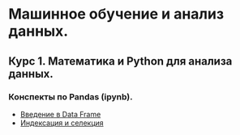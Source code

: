 # Машинное обучение и анализ данных.

## Курс 1. Математика и Python для анализа данных.
### Конспекты по Pandas (ipynb).
* [Введение в Data Frame](https://github.com/antareada/yandex_ml_specialization/blob/master/Pandas.ipynb)
* [Индексация и селекция](https://github.com/antareada/yandex_ml_specialization/blob/master/Pandas.Data.Frame.ipynb)
